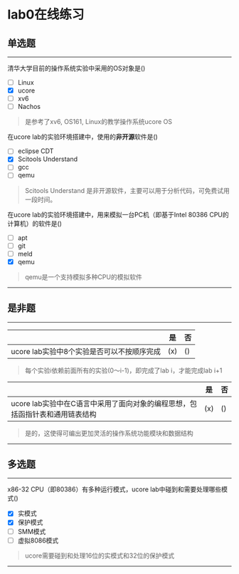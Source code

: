 # lab0在线练习

## 单选题

---

清华大学目前的操作系统实验中采用的OS对象是()

- [ ] Linux
- [x] ucore
- [ ] xv6
- [ ] Nachos

> 是参考了xv6, OS161, Linux的教学操作系统ucore OS

在ucore lab的实验环境搭建中，使用的**非开源**软件是()

- [ ] eclipse CDT
- [x] Scitools Understand
- [ ] gcc
- [ ] qemu

>  Scitools Understand 是非开源软件，主要可以用于分析代码，可免费试用一段时间。

在ucore lab的实验环境搭建中，用来模拟一台PC机（即基于Intel 80386 CPU的计算机）的软件是()

- [ ] apt
- [ ] git
- [ ] meld
- [x] qemu

> qemu是一个支持模拟多种CPU的模拟软件


---

## 是非题

---

|                  | 是 | 否 |
| ---------------- | ---- | --- |
ucore lab实验中8个实验是否可以不按顺序完成|(x)|()|

> 每个实验i依赖前面所有的实验(0～i-1)，即完成了lab i，才能完成lab i+1

|                  | 是 | 否 |
| ---------------- | ---- | --- |
ucore lab实验中在C语言中采用了面向对象的编程思想，包括函指针表和通用链表结构|(x)|()|

> 是的，这使得可编出更加灵活的操作系统功能模块和数据结构

---

## 多选题

---

x86-32 CPU（即80386）有多种运行模式，ucore lab中碰到和需要处理哪些模式()

- [x] 实模式
- [x] 保护模式
- [ ] SMM模式
- [ ] 虚拟8086模式

> ucore需要碰到和处理16位的实模式和32位的保护模式

---
